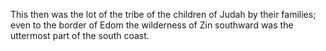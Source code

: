 This then was the lot of the tribe of the children of Judah by their families; even to the border of Edom the wilderness of Zin southward was the uttermost part of the south coast.
